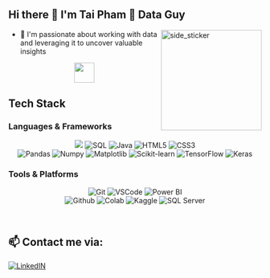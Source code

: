 ## Hi there :wave: I'm Tai Pham 🌱 Data Guy   
<img align="right" width=200px height=200px alt="side_sticker" src="https://media.giphy.com/media/TEnXkcsHrP4YedChhA/giphy.gif" />

- 🔭  I'm passionate about working with data and leveraging it to uncover valuable insights
<div align="center">
<img src="https://images-wixmp-ed30a86b8c4ca887773594c2.wixmp.com/f/898e616d-95aa-4b8c-b6ee-0597ecee0b31/d1i9i2g-15ac752d-b36a-447a-a702-9159551fb7b9.gif?token=eyJ0eXAiOiJKV1QiLCJhbGciOiJIUzI1NiJ9.eyJzdWIiOiJ1cm46YXBwOjdlMGQxODg5ODIyNjQzNzNhNWYwZDQxNWVhMGQyNmUwIiwiaXNzIjoidXJuOmFwcDo3ZTBkMTg4OTgyMjY0MzczYTVmMGQ0MTVlYTBkMjZlMCIsIm9iaiI6W1t7InBhdGgiOiIvZi84OThlNjE2ZC05NWFhLTRiOGMtYjZlZS0wNTk3ZWNlZTBiMzEvZDFpOWkyZy0xNWFjNzUyZC1iMzZhLTQ0N2EtYTcwMi05MTU5NTUxZmI3YjkuZ2lmIn1dXSwiYXVkIjpbInVybjpzZXJ2aWNlOmZpbGUuZG93bmxvYWQiXX0.yyYk-518OcrjuOOAGBpIsVkqS8Jwp3-VyArXhDMe_ZQ" height="40" />
</div>

## Tech Stack 
### Languages & Frameworks
<p align="center">
<img src="https://img.shields.io/badge/Python-3670A0?style=for-the-badge&logo=python&logoColor=ffdd54">
<img alt="SQL" src="https://img.shields.io/badge/SQL-336791?style=for-the-badge&logo=postgresql&logoColor=white">
<img alt="Java" src="https://img.shields.io/badge/Java-%23ED8B00.svg?style=for-the-badge&logo=openjdk&logoColor=white">
<img alt="HTML5" src="https://img.shields.io/badge/HTML5-%23E34F26.svg?style=for-the-badge&logo=html5&logoColor=white">
<img alt="CSS3" src="https://img.shields.io/badge/CSS3-%231572B6.svg?style=for-the-badge&logo=css3&logoColor=white">

<br/>
<img alt="Pandas" src="https://img.shields.io/badge/Pandas-%23150458.svg?style=for-the-badge&logo=pandas&logoColor=white">
<img alt="Numpy" src="https://img.shields.io/badge/Numpy-%23013243.svg?style=for-the-badge&logo=numpy&logoColor=white">
<img alt="Matplotlib" src="https://img.shields.io/badge/Matplotlib-%23ffffff.svg?style=for-the-badge&logo=Matplotlib&logoColor=black">
<img alt="Scikit-learn" src="https://img.shields.io/badge/scikit--learn-%23F7931E.svg?style=for-the-badge&logo=scikit-learn&logoColor=white">
<img alt="TensorFlow" src="https://img.shields.io/badge/TensorFlow-%23FF6F00.svg?style=for-the-badge&logo=TensorFlow&logoColor=white">
<img alt="Keras" src="https://img.shields.io/badge/Keras-%23D00000.svg?style=for-the-badge&logo=Keras&logoColor=white">
</p>

### Tools & Platforms
<p align="center">
<img alt="Git" src="https://img.shields.io/badge/Git-f05134?style=for-the-badge&logo=git&logoColor=f05134&labelColor=282828">
<img alt="VSCode" src="https://img.shields.io/badge/Visual%20Studio%20Code-0078d7.svg?style=for-the-badge&logo=visual-studio-code&logoColor=white">
<img alt="Power BI" src="https://img.shields.io/badge/Power%20BI-F2C811?style=for-the-badge&logo=powerbi&logoColor=black">
<br/>
<img alt="Github" src="https://img.shields.io/badge/GitHub-100000?style=for-the-badge&logo=github&logoColor=white" />
<img alt="Colab" src="https://img.shields.io/badge/Colab-fb9c04?style=for-the-badge&&logo=google-colab&logoColor=fb9c04&labelColor=282828">
<img alt="Kaggle"  src="https://img.shields.io/badge/Kaggle-20BEFF?style=for-the-badge&logo=Kaggle&logoColor=white" />
<img alt="SQL Server" src="https://img.shields.io/badge/Microsoft%20SQL%20Server-CC2927?style=for-the-badge&logo=microsoftsqlserver&logoColor=white" />
</p>

</p>
<br />

## 📫 Contact me via:
[![LinkedIN](https://img.shields.io/badge/LinkedIn-0077B5?style=for-the-badge&logo=linkedin&logoColor=white)](https://www.linkedin.com/in/tai-pham-6005b0294/)


